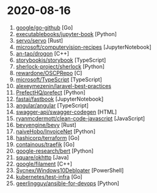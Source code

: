 # 2020-08-16

1. [google/go-github](https://github.com/google/go-github "Go library for accessing the GitHub API") [Go]
2. [executablebooks/jupyter-book](https://github.com/executablebooks/jupyter-book "Build interactive, publication-quality documents from Jupyter Notebooks") [Python]
3. [servo/servo](https://github.com/servo/servo "The Servo Browser Engine") [Rust]
4. [microsoft/computervision-recipes](https://github.com/microsoft/computervision-recipes "Best Practices, code samples, and documentation for Computer Vision.") [JupyterNotebook]
5. [an-tao/drogon](https://github.com/an-tao/drogon "Drogon: A C++14/17 based HTTP web application framework running on Linux/macOS/Unix/Windows") [C++]
6. [storybookjs/storybook](https://github.com/storybookjs/storybook "📓 The UI component explorer. Develop, document, & test for React, Vue, Angular, Ember, Web Components, & more!") [TypeScript]
7. [sherlock-project/sherlock](https://github.com/sherlock-project/sherlock "🔎 Hunt down social media accounts by username across social networks") [Python]
8. [rewardone/OSCPRepo](https://github.com/rewardone/OSCPRepo "A list of commands, scripts, resources, and more that I have gathered and attempted to consolidate for use as OSCP (and more) study material. Commands in 'Usefulcommands' Keepnote. Bookmarks and reading material in 'BookmarkList' CherryTree. Reconscan Py2 and Py3. Custom ISO building.") [C]
9. [microsoft/TypeScript](https://github.com/microsoft/TypeScript "TypeScript is a superset of JavaScript that compiles to clean JavaScript output.") [TypeScript]
10. [alexeymezenin/laravel-best-practices](https://github.com/alexeymezenin/laravel-best-practices "Laravel best practices") 
11. [PrefectHQ/prefect](https://github.com/PrefectHQ/prefect "The easiest way to automate your data") [Python]
12. [fastai/fastbook](https://github.com/fastai/fastbook "Draft of the fastai book") [JupyterNotebook]
13. [angular/angular](https://github.com/angular/angular "One framework. Mobile & desktop.") [TypeScript]
14. [swagger-api/swagger-codegen](https://github.com/swagger-api/swagger-codegen "swagger-codegen contains a template-driven engine to generate documentation, API clients and server stubs in different languages by parsing your OpenAPI / Swagger definition.") [HTML]
15. [ryanmcdermott/clean-code-javascript](https://github.com/ryanmcdermott/clean-code-javascript "🛁 Clean Code concepts adapted for JavaScript") [JavaScript]
16. [bevyengine/bevy](https://github.com/bevyengine/bevy "A refreshingly simple data-driven game engine built in Rust") [Rust]
17. [naiveHobo/InvoiceNet](https://github.com/naiveHobo/InvoiceNet "Deep neural network to extract intelligent information from invoice documents.") [Python]
18. [hashicorp/terraform](https://github.com/hashicorp/terraform "Terraform enables you to safely and predictably create, change, and improve infrastructure. It is an open source tool that codifies APIs into declarative configuration files that can be shared amongst team members, treated as code, edited, reviewed, and versioned.") [Go]
19. [containous/traefik](https://github.com/containous/traefik "The Cloud Native Edge Router") [Go]
20. [google-research/bert](https://github.com/google-research/bert "TensorFlow code and pre-trained models for BERT") [Python]
21. [square/okhttp](https://github.com/square/okhttp "Square’s meticulous HTTP client for Java and Kotlin.") [Java]
22. [google/filament](https://github.com/google/filament "Filament is a real-time physically based rendering engine for Android, iOS, Windows, Linux, macOS and WASM/WebGL") [C++]
23. [Sycnex/Windows10Debloater](https://github.com/Sycnex/Windows10Debloater "Script to remove Windows 10 bloatware.") [PowerShell]
24. [kubernetes/test-infra](https://github.com/kubernetes/test-infra "Test infrastructure for the Kubernetes project.") [Go]
25. [geerlingguy/ansible-for-devops](https://github.com/geerlingguy/ansible-for-devops "Ansible for DevOps examples.") [Python]
